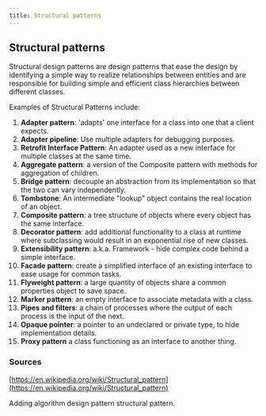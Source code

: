 ```yaml
---
title: Structural patterns
---
```


## Structural patterns

Structural design patterns are design patterns that ease the design by identifying a simple way to realize relationships between entities and are responsible for building simple and efficient class hierarchies between different classes.

Examples of Structural Patterns include:

1. **Adapter pattern**: 'adapts' one interface for a class into one that a client expects.
2. **Adapter pipeline**: Use multiple adapters for debugging purposes.
3. **Retrofit Interface Pattern**: An adapter used as a new interface for multiple classes at the same time.
4. **Aggregate pattern**: a version of the Composite pattern with methods for aggregation of children.
5. **Bridge pattern**: decouple an abstraction from its implementation so that the two can vary independently.
6. **Tombstone**: An intermediate "lookup" object contains the real location of an object.
7. **Composite pattern**: a tree structure of objects where every object has the same interface.
8. **Decorator pattern**: add additional functionality to a class at runtime where subclassing would result in an exponential rise of new classes.
9. **Extensibility pattern**: a.k.a. Framework - hide complex code behind a simple interface.
10. **Facade pattern**: create a simplified interface of an existing interface to ease usage for common tasks.
11. **Flyweight pattern**: a large quantity of objects share a common properties object to save space.
12. **Marker pattern**: an empty interface to associate metadata with a class.
13. **Pipes and filters**: a chain of processes where the output of each process is the input of the next.
14. **Opaque pointer**: a pointer to an undeclared or private type, to hide implementation details.
15. **Proxy pattern** a class functioning as an interface to another thing.

### Sources
[https://en.wikipedia.org/wiki/Structural_pattern](https://en.wikipedia.org/wiki/Structural_pattern)

Adding algorithm design pattern structural pattern.
